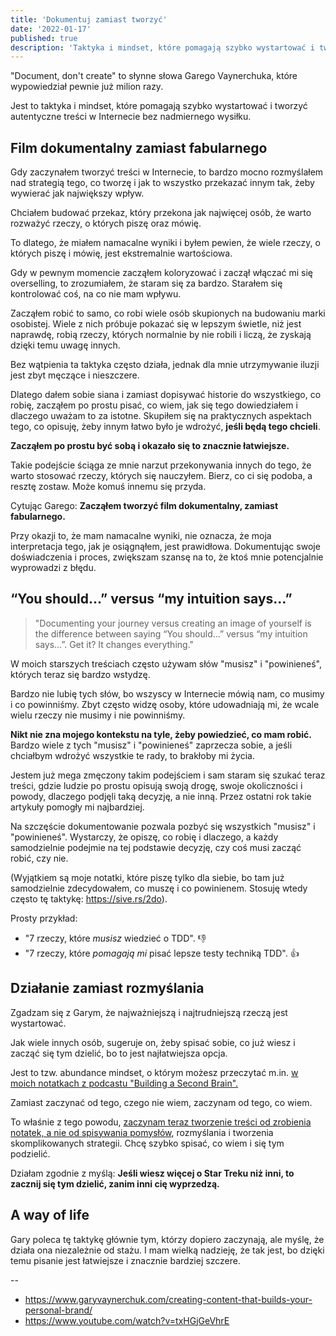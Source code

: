 ```yaml
---
title: 'Dokumentuj zamiast tworzyć'
date: '2022-01-17'
published: true
description: 'Taktyka i mindset, które pomagają szybko wystartować i tworzyć autentyczne treści w Internecie bez nadmiernego wysiłku.'
---
```


"Document, don't create" to słynne słowa Garego Vaynerchuka, które wypowiedział pewnie już milion razy.

Jest to taktyka i mindset, które pomagają szybko wystartować i tworzyć autentyczne treści w Internecie bez nadmiernego wysiłku.

## Film dokumentalny zamiast fabularnego

Gdy zaczynałem tworzyć treści w Internecie, to bardzo mocno rozmyślałem nad strategią tego, co tworzę i jak to wszystko przekazać innym tak, żeby wywierać jak największy wpływ.

Chciałem budować przekaz, który przekona jak najwięcej osób, że warto rozważyć rzeczy, o których piszę oraz mówię.

To dlatego, że miałem namacalne wyniki i byłem pewien, że wiele rzeczy, o których piszę i mówię, jest ekstremalnie wartościowa.

Gdy w pewnym momencie zacząłem koloryzować i zaczął włączać mi się overselling, to zrozumiałem, że staram się za bardzo. Starałem się kontrolować coś, na co nie mam wpływu.

Zacząłem robić to samo, co robi wiele osób skupionych na budowaniu marki osobistej. Wiele z nich próbuje pokazać się w lepszym świetle, niż jest naprawdę, robią rzeczy, których normalnie by nie robili i liczą, że zyskają dzięki temu uwagę innych.

Bez wątpienia ta taktyka często działa, jednak dla mnie utrzymywanie iluzji jest zbyt męczące i nieszczere.

Dlatego dałem sobie siana i zamiast dopisywać historie do wszystkiego, co robię, zacząłem po prostu pisać, co wiem, jak się tego dowiedziałem i dlaczego uważam to za istotne. Skupiłem się na praktycznych aspektach tego, co opisuję, żeby innym łatwo było je wdrożyć, **jeśli będą tego chcieli**.

**Zacząłem po prostu być sobą i okazało się to znacznie łatwiejsze.**

Takie podejście ściąga ze mnie narzut przekonywania innych do tego, że warto stosować rzeczy, których się nauczyłem. Bierz, co ci się podoba, a resztę zostaw. Może komuś innemu się przyda.

Cytując Garego: **Zacząłem tworzyć film dokumentalny, zamiast fabularnego.**

Przy okazji to, że mam namacalne wyniki, nie oznacza, że moja interpretacja tego, jak je osiągnąłem, jest prawidłowa. Dokumentując swoje doświadczenia i proces, zwiększam szansę na to, że ktoś mnie potencjalnie wyprowadzi z błędu.

## “You should…” versus “my intuition says…”

> "Documenting your journey versus creating an image of yourself is the difference between saying “You should…” versus “my intuition says…”. Get it? It changes everything."

W moich starszych treściach często używam słów "musisz" i "powinieneś", których teraz się bardzo wstydzę.

Bardzo nie lubię tych słów, bo wszyscy w Internecie mówią nam, co musimy i co powinniśmy. Zbyt często widzę osoby, które udowadniają mi, że wcale wielu rzeczy nie musimy i nie powinniśmy.

**Nikt nie zna mojego kontekstu na tyle, żeby powiedzieć, co mam robić.** Bardzo wiele z tych "musisz" i "powinieneś" zaprzecza sobie, a jeśli chciałbym wdrożyć wszystkie te rady, to brakłoby mi życia.

Jestem już mega zmęczony takim podejściem i sam staram się szukać teraz treści, gdzie ludzie po prostu opisują swoją drogę, swoje okoliczności i powody, dlaczego podjęli taką decyzję, a nie inną. Przez ostatni rok takie artykuły pomogły mi najbardziej.

Na szczęście dokumentowanie pozwala pozbyć się wszystkich "musisz" i "powinieneś". Wystarczy, że opiszę, co robię i dlaczego, a każdy samodzielnie podejmie na tej podstawie decyzję, czy coś musi zacząć robić, czy nie.

(Wyjątkiem są moje notatki, które piszę tylko dla siebie, bo tam już samodzielnie zdecydowałem, co muszę i co powinienem. Stosuję wtedy często tę taktykę: https://sive.rs/2do).

Prosty przykład:

- "7 rzeczy, które *musisz* wiedzieć o TDD". 👎
- "7 rzeczy, które *pomagają mi* pisać lepsze testy techniką TDD". 👍

## Działanie zamiast rozmyślania

Zgadzam się z Garym, że najważniejszą i najtrudniejszą rzeczą jest wystartować.

Jak wiele innych osób, sugeruje on, żeby spisać sobie, co już wiesz i zacząć się tym dzielić, bo to jest najłatwiejsza opcja.

Jest to tzw. abundance mindset, o którym możesz przeczytać m.in. [w moich notatkach z podcastu "Building a Second Brain".](/basb-podcast/)

Zamiast zaczynać od tego, czego nie wiem, zaczynam od tego, co wiem.

To właśnie z tego powodu, [zaczynam teraz tworzenie treści od zrobienia notatek, a nie od spisywania pomysłów](/bottom-up/), rozmyślania i tworzenia skomplikowanych strategii. Chcę szybko spisać, co wiem i się tym podzielić.

Działam zgodnie z myślą: **Jeśli wiesz więcej o Star Treku niż inni, to zacznij się tym dzielić, zanim inni cię wyprzedzą.**

## A way of life

Gary poleca tę taktykę głównie tym, którzy dopiero zaczynają, ale myślę, że działa ona niezależnie od stażu. I mam wielką nadzieję, że tak jest, bo dzięki temu pisanie jest łatwiejsze i znacznie bardziej szczere.

--

- https://www.garyvaynerchuk.com/creating-content-that-builds-your-personal-brand/
- https://www.youtube.com/watch?v=txHGjGeVhrE
